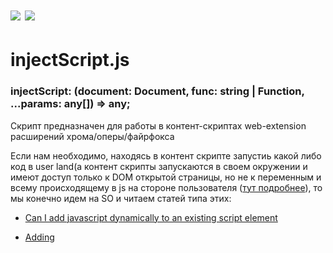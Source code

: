 # <img src="https://img.shields.io/npm/v/gonzazoid.injectscript.js.svg"></img> <img src="https://img.shields.io/badge/strongly%20typed-npm-blue.svg"></img>

# injectScript.js
### injectScript: (document: Document, func: string | Function, ...params: any[]) => any;
Скрипт предназначен для работы в контент-скриптах web-extension расширений хрома/оперы/файрфокса

Если нам необходимо, находясь в контент скрипте запустиь какой либо код в user land(а контент скрипты запускаются в своем окружении и имеют доступ только к DOM открытой страницы, но не к переменным и всему происходящему в js на стороне пользователя ([тут подробнее](https://developer.chrome.com/extensions/content_scripts)), то мы конечно идем на SO и читаем статей типа этих:
* [Can I add javascript dynamically to an existing script element](https://stackoverflow.com/questions/3619484/can-i-add-javascript-dynamically-to-an-existing-script-element)

* [Adding <script> element to the DOM and have the javascript run?](https://stackoverflow.com/questions/6432984/adding-script-element-to-the-dom-and-have-the-javascript-run)

* [document.createElement(“script”) synchronously](https://stackoverflow.com/questions/3248384/document-createelementscript-synchronously)

После, грязно выругавшись пишем свою либу, в котору можно передавать требуемую функцию (или ее исходник) и параметры, получать на выходе результат, а если в ходе исполнения произошла ошибка - перехватывать ее с возможностью покопаться в дальнейшем в стеке.
Делаем мы ее естественно на промисах, причем неважно что будет возвращать передаваемая функция - на выходе мы получим разрезолвленный результат. Естественно после исполнения мы удаляем созданный тег скрипт - мы же чистоплотные программисты, are we?
Ну и после всего этого публикуем написанный модуль что бы им могли воспользоваться все страждующие. 

Usage (typescript, add this to content script of your extension, так же можно использовать при внедрении кода во фрейм):
```
import {injectScript} from 'gonzazoid.injectscript.js';

const payload = function(some_param: string){
    return some_param.split('.');
}

const res = injectScript(document, payload, 'some.test.string');
console.log(res); // ['some', 'test', 'string']
```

или узнать значение переменной (в контент скрипте переменные user space не доступны):
например узнать версию Jquery:
```
declare var $: any;

import {injectScript} from 'gonzazoid.injectscript.js';

const checker = function(){
    return $.fn.jquery;
}

injectScript(document, checker)
    .then((version:string)=>{

    });

```
или узнать версию Jquery правильно:

```
declare var $: any;
declare var window: Window;

import {injectScript} from 'gonzazoid.injectscript.js';
import {checkOff} from 'gonzazoid.checkoff.js';
import {sprintf} from 'gonzazoid.sprintf.js';

const checker = function(){
    const checkOff = /%checkOffSource%/;

    return (checkOff as any)(window, {$: fn: {jquery:''}}) ? $.fn.jquery : null;
};

const src = sprintf(checker.toString(), {checkOffSource: checkOff.toString()});
const version = await injectScript(document, src);

```
Обратите внимание как мы передаем в user space свои модули - сериализуем их в строку. Не с каждым модулем это пройдет. Смотрите:

```
const a = function(){
    b();
}
const b = function(){

};

module.exports = a;

```

если мы приведем функцию импортированную из модуля к строке, то получим:
```
const a = function(){
    b();
}
```
создать из этой строки работоспособную функцию не получится - исходники функции b потеряны. Что бы избежать этого функция a должна быть описана следующим образом:

```
const a = function(){
    const b = function(){

    };

    b();
}

module.exports = a;
```
В этом случае можно привести ее к строке, передать в тег script и она нормально сработает в user land.
Мне например для этого модуля пришлось переписать функцию [serializeError](https://github.com/sindresorhus/serialize-error/blob/master/index.js) взятую с npm пакета [serialize-error](https://www.npmjs.com/package/serialize-error) именно по этой причине - одна из вспомогательных функций описывалась за пределами основной - при импортировании она естественно захватывалась, при сериализации - терялась.

Мы передаем первым параметром document - это сделано для того что бы иметь возможность работать с фреймами а не только с текущим доментом, также это снижает число неявно передаваемых параметров что делает функции ближе к ее математическому определению.

Описанной техникой можно и читать и писать во все, что есть в user land. Вообще можно сделать биндинг так, что весь юзерленд будет отображаться в переменную контент скрипта (возможно я даже напишу такой модуль) А пока - чем богаты тем и рады :)
Enjoy!!!
